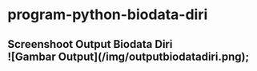 # program-python-biodata-diri
<h2> Screenshoot Output Biodata Diri <br>
![Gambar Output](/img/outputbiodatadiri.png);